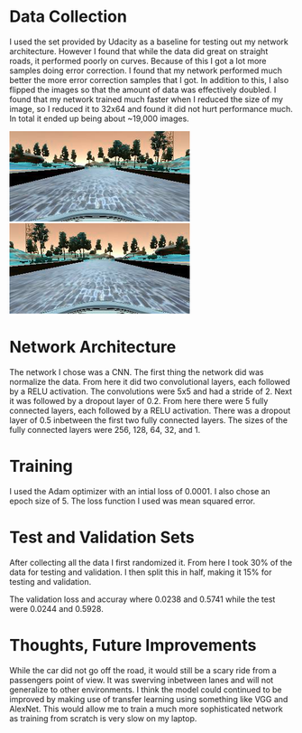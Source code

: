 # Data Collection

I used the set provided by Udacity as a baseline for testing out my network
architecture. However I found that while the data did great on straight roads,
it performed poorly on curves. Because of this I got a lot more samples doing
error correction. I found that my network performed much better the more error
correction samples that I got. In addition to this, I also flipped the images
so that the amount of data was effectively doubled. I found that my network
trained much faster when I reduced the size of my image, so I reduced it to
32x64 and found it did not hurt performance much. In total it ended up being
about ~19,000 images.

![Regular](sample_image.png "Regular") ![Flipped](sample_image_flipped.png "Flipped")


# Network Architecture
The network I chose was a CNN. The first thing the network did was normalize
the data. From here it did two convolutional layers, each followed by a RELU
activation. The convolutions were 5x5 and had a stride of 2. Next it was
followed by a dropout layer of 0.2. From here there were 5 fully connected
layers, each followed by a RELU activation. There was a dropout layer of 0.5
inbetween the first two fully connected layers. The sizes of the fully
connected layers were 256, 128, 64, 32, and 1.

# Training
I used the Adam optimizer with an intial loss of 0.0001. I also chose an epoch
size of 5. The loss function I used was mean squared error.

# Test and Validation Sets
After collecting all the data I first randomized it. From here I took 30% of
the data for testing and validation. I then split this in half, making it 15%
for testing and validation.

The validation loss and accuray where 0.0238 and 0.5741 while the test were
0.0244 and 0.5928.

# Thoughts, Future Improvements
While the car did not go off the road, it would still be a scary ride from a
passengers point of view. It was swerving inbetween lanes and will not
generalize to other environments. I think the model could continued to be
improved by making use of transfer learning using something like VGG and
AlexNet. This would allow me to train a much more sophisticated network as
training from scratch is very slow on my laptop.
